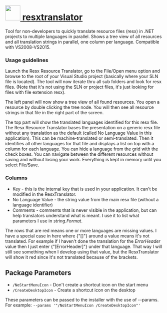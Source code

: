 # [<img src="https://cdn.rawgit.com/AdmiringWorm/chocolatey-packages/584d8336cd7309da97418aa00f11c3b1497fb2db/icons/resxtranslator.png" height="48" width="48" /> resxtranslator](https://chocolatey.org/packages/resxtranslator)

Tool for non-developers to quickly translate resource files (resx) in .NET projects to multiple languages in parallel. Shows a tree view of all resources and all translation strings in parallel, one column per language. Compatible with VS2008-VS2015.

### Usage guidelines
Launch the Resx Resource Translator, go to the File/Open menu option and browse to the root of your Visual Studio project (basically where your SLN file is located). The tool will now iterate thru all sub folders and look for resx files. (Note that it's not using the SLN or project files, it's just looking for files with file extension resx).

The left panel will now show a tree view of all found resources. You open a resource by double clicking the tree node. You will then see all resource strings in that file in the right part of the screen.

The top part will show the translated languages identified for this resx file. The Resx Resource Translator bases the presentation on a generic resx file without any translation as the default (called No Language Value in this application). This can be machine-translated or semi-translated. Then it identifies all other languages for that file and displays a list on top with a column for each language. You can hide a language from the grid with the check boxes. You can navigate between the different resources without saving and without losing your work. Everything is kept in memory until you select File/Save.

### Columns
- Key - this is the internal key that is used in your application. It can't be modified in the ResxTranslator.
- No Language Value - the string value from the main resx file (without a language identifier)
- Comments - comments that is never visible in the application, but can help translators understand what is meant. I use it to list what parameters I use in *string.Format*.

The rows that are red means one or more languages are missing values. I have a special case in here where {"[]"} around a value means it's not translated. For example if I haven't done the translation for the *ErrorHeader* value then I just enter {"[ErrorHeader]"} under that language. That way I will still see something when I develop using that value, but the ResxTranslator will show it red since it's not translated because of the brackets.

## Package Parameters
- `/NoStartMenuIcon`   - Don't create a shortcut icon on the start menu
- `/CreateDesktopIcon` - Create a shortcut icon on the desktop

These parameters can be passed to the installer with the use of --params.
For example: `--params '"/NoStartMenuIcon /CreateDesktopIcon"'`
